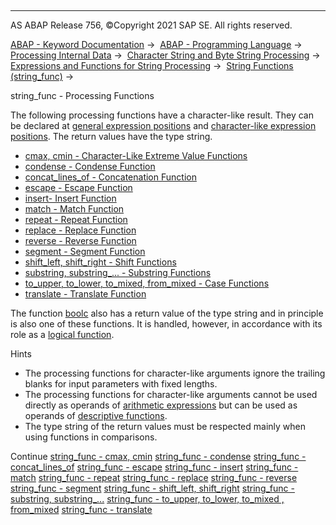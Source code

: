   

* * *

AS ABAP Release 756, ©Copyright 2021 SAP SE. All rights reserved.

[ABAP - Keyword Documentation](https://help.sap.com/doc/abapdocu_756_index_htm/7.56/en-US/abenabap.htm) →  [ABAP - Programming Language](https://help.sap.com/doc/abapdocu_756_index_htm/7.56/en-US/abenabap_reference.htm) →  [Processing Internal Data](https://help.sap.com/doc/abapdocu_756_index_htm/7.56/en-US/abenabap_data_working.htm) →  [Character String and Byte String Processing](https://help.sap.com/doc/abapdocu_756_index_htm/7.56/en-US/abenabap_data_string.htm) →  [Expressions and Functions for String Processing](https://help.sap.com/doc/abapdocu_756_index_htm/7.56/en-US/abenstring_processing_expr_func.htm) →  [String Functions (string\_func)](https://help.sap.com/doc/abapdocu_756_index_htm/7.56/en-US/abenstring_functions.htm) → 

string\_func - Processing Functions

The following processing functions have a character-like result. They can be declared at [general expression positions](https://help.sap.com/doc/abapdocu_756_index_htm/7.56/en-US/abengeneral_expr_position_glosry.htm "Glossary Entry") and [character-like expression positions](https://help.sap.com/doc/abapdocu_756_index_htm/7.56/en-US/abencharlike_expr_position_glosry.htm "Glossary Entry"). The return values have the type string.

-   [cmax, cmin - Character-Like Extreme Value Functions](https://help.sap.com/doc/abapdocu_756_index_htm/7.56/en-US/abencmax_cmin_functions.htm)
-   [condense - Condense Function](https://help.sap.com/doc/abapdocu_756_index_htm/7.56/en-US/abencondense_functions.htm)
-   [concat\_lines\_of - Concatenation Function](https://help.sap.com/doc/abapdocu_756_index_htm/7.56/en-US/abenconcatenation_functions.htm)
-   [escape - Escape Function](https://help.sap.com/doc/abapdocu_756_index_htm/7.56/en-US/abenescape_functions.htm)
-   [insert\- Insert Function](https://help.sap.com/doc/abapdocu_756_index_htm/7.56/en-US/abeninsert_functions.htm)
-   [match - Match Function](https://help.sap.com/doc/abapdocu_756_index_htm/7.56/en-US/abenmatch_functions.htm)
-   [repeat - Repeat Function](https://help.sap.com/doc/abapdocu_756_index_htm/7.56/en-US/abenrepeat_functions.htm)
-   [replace - Replace Function](https://help.sap.com/doc/abapdocu_756_index_htm/7.56/en-US/abenreplace_functions.htm)
-   [reverse - Reverse Function](https://help.sap.com/doc/abapdocu_756_index_htm/7.56/en-US/abenreverse_functions.htm)
-   [segment - Segment Function](https://help.sap.com/doc/abapdocu_756_index_htm/7.56/en-US/abensegment_functions.htm)
-   [shift\_left, shift\_right - Shift Functions](https://help.sap.com/doc/abapdocu_756_index_htm/7.56/en-US/abenshift_functions.htm)
-   [substring, substring\_... - Substring Functions](https://help.sap.com/doc/abapdocu_756_index_htm/7.56/en-US/abensubstring_functions.htm)
-   [to\_upper, to\_lower, to\_mixed, from\_mixed - Case Functions](https://help.sap.com/doc/abapdocu_756_index_htm/7.56/en-US/abencase_functions.htm)
-   [translate - Translate Function](https://help.sap.com/doc/abapdocu_756_index_htm/7.56/en-US/abentranslate_functions.htm)

The function [boolc](https://help.sap.com/doc/abapdocu_756_index_htm/7.56/en-US/abenboole_functions.htm) also has a return value of the type string and in principle is also one of these functions. It is handled, however, in accordance with its role as a [logical function](https://help.sap.com/doc/abapdocu_756_index_htm/7.56/en-US/abenlogic_function_glosry.htm "Glossary Entry").

Hints

-   The processing functions for character-like arguments ignore the trailing blanks for input parameters with fixed lengths.
-   The processing functions for character-like arguments cannot be used directly as operands of [arithmetic expressions](https://help.sap.com/doc/abapdocu_756_index_htm/7.56/en-US/abenarithmetic_expression_glosry.htm "Glossary Entry") but can be used as operands of [descriptive functions](https://help.sap.com/doc/abapdocu_756_index_htm/7.56/en-US/abendescriptive_functions.htm).
-   The type string of the return values must be respected mainly when using functions in comparisons.

Continue
[string\_func - cmax, cmin](https://help.sap.com/doc/abapdocu_756_index_htm/7.56/en-US/abencmax_cmin_functions.htm)
[string\_func - condense](https://help.sap.com/doc/abapdocu_756_index_htm/7.56/en-US/abencondense_functions.htm)
[string\_func - concat\_lines\_of](https://help.sap.com/doc/abapdocu_756_index_htm/7.56/en-US/abenconcatenation_functions.htm)
[string\_func - escape](https://help.sap.com/doc/abapdocu_756_index_htm/7.56/en-US/abenescape_functions.htm)
[string\_func - insert](https://help.sap.com/doc/abapdocu_756_index_htm/7.56/en-US/abeninsert_functions.htm)
[string\_func - match](https://help.sap.com/doc/abapdocu_756_index_htm/7.56/en-US/abenmatch_functions.htm)
[string\_func - repeat](https://help.sap.com/doc/abapdocu_756_index_htm/7.56/en-US/abenrepeat_functions.htm)
[string\_func - replace](https://help.sap.com/doc/abapdocu_756_index_htm/7.56/en-US/abenreplace_functions.htm)
[string\_func - reverse](https://help.sap.com/doc/abapdocu_756_index_htm/7.56/en-US/abenreverse_functions.htm)
[string\_func - segment](https://help.sap.com/doc/abapdocu_756_index_htm/7.56/en-US/abensegment_functions.htm)
[string\_func - shift\_left, shift\_right](https://help.sap.com/doc/abapdocu_756_index_htm/7.56/en-US/abenshift_functions.htm)
[string\_func - substring, substring\_...](https://help.sap.com/doc/abapdocu_756_index_htm/7.56/en-US/abensubstring_functions.htm)
[string\_func - to\_upper, to\_lower, to\_mixed , from\_mixed](https://help.sap.com/doc/abapdocu_756_index_htm/7.56/en-US/abencase_functions.htm)
[string\_func - translate](https://help.sap.com/doc/abapdocu_756_index_htm/7.56/en-US/abentranslate_functions.htm)